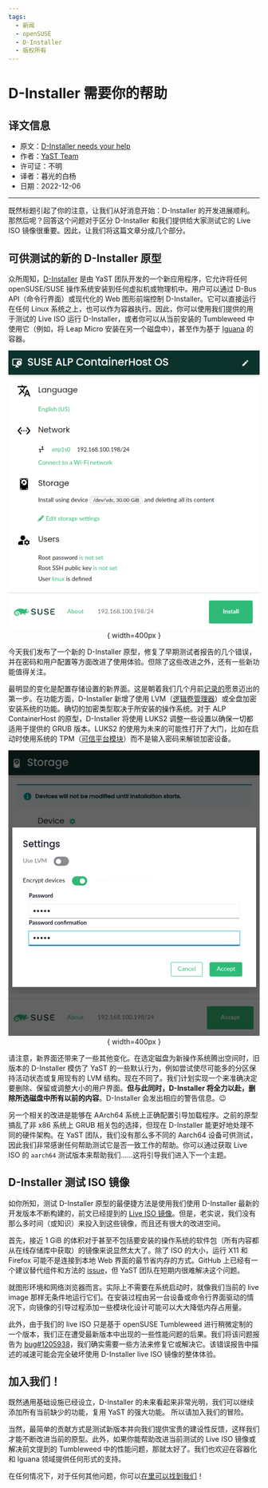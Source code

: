 ```yaml
---
tags:
  - 新闻
  - openSUSE
  - D-Installer
  - 版权所有
---
```


# D-Installer 需要你的帮助

## 译文信息

- 原文：[D-Installer needs your help](https://yast.opensuse.org/blog/2022-12-05/d-installer-needs-you)
- 作者：[YaST Team](https://yast.opensuse.org)
- 许可证：不明
- 译者：暮光的白杨
- 日期：2022-12-06

----

既然标题引起了你的注意，让我们从好消息开始：D-Installer 的开发进展顺利。那然后呢？回答这个问题对于区分 D-Installer 和我们提供给大家测试它的 Live ISO 镜像很重要。因此，让我们将这篇文章分成几个部分。

## 可供测试的新的 D-Installer 原型

众所周知，[D-Installer](https://github.com/yast/d-installer) 是由 YaST 团队开发的一个新应用程序，它允许将任何 openSUSE/SUSE 操作系统安装到任何虚拟机或物理机中。用户可以通过 D-Bus API（命令行界面）或现代化的 Web 图形前端控制 D-Installer。它可以直接运行在任何 Linux 系统之上，也可以作为容器执行。因此，你可以使用我们提供的用于测试的 Live ISO 运行 D-Installer，或者你可以从当前安装的 Tumbleweed 中使用它（例如，将 Leap Micro 安装在另一个磁盘中），甚至作为基于 [Iguana](https://github.com/aaannz/iguana) 的容器。

<center>

![01](./images/2022-12/general.png){ width=400px }

</center>

今天我们发布了一个新的 D-Installer 原型，修复了早期测试者报告的几个错误，并在密码和用户配置等方面改进了使用体验。但除了这些改进之外，还有一些新功能值得关注。

最明显的变化是配置存储设置的新界面。这是朝着我们几个月前[记录的](https://github.com/yast/d-installer/blob/master/doc/storage_ui.md)愿景迈出的第一步。在功能方面，D-Installer 新增了使用 LVM（[逻辑卷管理器](https://en.wikipedia.org/wiki/Logical_Volume_Manager_(Linux))）或全盘加密安装系统的功能。确切的加密类型取决于所安装的操作系统。对于 ALP ContainerHost 的原型，D-Installer 将使用 LUKS2 调整一些设置以确保一切都适用于提供的 GRUB 版本。LUKS2 的使用为未来的可能性打开了大门，比如在启动时使用系统的 TPM（[可信平台模块](https://en.wikipedia.org/wiki/Trusted_Platform_Module)）而不是输入密码来解锁加密设备。

<center>

![02](./images/2022-12/lvm-enc.png){ width=400px }

</center>

请注意，新界面还带来了一些其他变化。在选定磁盘为新操作系统腾出空间时，旧版本的 D-Installer 模仿了 YaST 的一些默认行为，例如尝试使尽可能多的分区保持活动状态或复用现有的 LVM 结构。现在不同了。我们计划实现一个来准确决定要删除、保留或调整大小的用户界面。**但与此同时，D-Installer 将全力以赴，删除所选磁盘中所有以前的内容**。D-Installer 会发出相应的警告信息。😉

另一个相关的改进是能够在 AArch64 系统上正确配置引导加载程序。之前的原型搞乱了非 x86 系统上 GRUB 相关包的选择，但现在 D-Installer 能更好地处理不同的硬件架构。在 YaST 团队，我们没有那么多不同的 Aarch64 设备可供测试，因此我们非常感谢任何帮助测试它是否一致工作的帮助。你可以通过获取 Live ISO 的 `aarch64` 测试版本来帮助我们……这将引导我们进入下一个主题。

## D-Installer 测试 ISO 镜像

如你所知，测试 D-Installer 原型的最便捷方法是使用我们使用 D-Installer 最新的开发版本不断构建的，前文已经提到的 [Live ISO 镜像](https://github.com/yast/d-installer#live-iso-image)。但是，老实说，我们没有那么多时间（或知识）来投入到这些镜像，而且还有很大的改进空间。

首先，接近 1 GiB 的体积对于甚至不包括要安装的操作系统的软件包（所有内容都从在线存储库中获取）的镜像来说显然太大了。除了 ISO 的大小，运行 X11 和 Firefox 可能不是连接到本地 Web 界面的最节省内存的方式。GitHub 上已经有一个建议替代组件和方法的 [issue](https://github.com/yast/d-installer/issues/341)，但 YaST 团队在短期内很难解决这个问题。

就图形环境和网络浏览器而言。实际上不需要在系统启动时，就像我们当前的 live image 那样无条件地运行它们。在安装过程由另一台设备或命令行界面驱动的情况下，向镜像的引导过程添加一些模块化设计可能可以大大降低内存占用量。

此外，由于我们的 live ISO 只是基于 openSUSE Tumbleweed 进行稍微定制的一个版本，我们正在遭受最新版本中出现的一些性能问题的后果。我们将该问题报告为 [bug#1205938](https://bugzilla.suse.com/show_bug.cgi?id=1205938)，我们确实需要一些方法来修复它或解决它。该错误报告中描述的减速可能会完全破坏使用 D-Installer live ISO 镜像的整体体验。

## 加入我们！

既然通用基础设施已经设立，D-Installer 的未来看起来非常光明，我们可以继续添加所有当前缺少的功能，复用 YaST 的强大功能。 所以请加入我们的冒险。

当然，最简单的贡献方式是测试新版本并向我们提供宝贵的建设性反馈，这样我们才能不断改进当前的原型。此外，如果你能帮助改进当前测试的 Live ISO 镜像或解决前文提到的 Tumbleweed 中的性能问题，那就太好了。我们也欢迎在容器化和 Iguana 领域提供任何形式的支持。

在任何情况下，对于任何其他问题，你可以[在里可以找到我们](https://github.com/yast/d-installer/blob/master/CONTRIBUTING.md)！